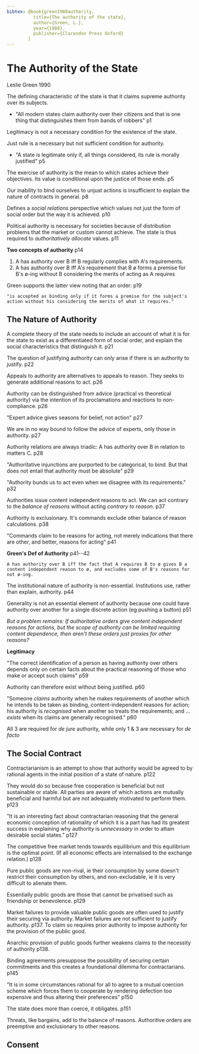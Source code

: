 ```yaml
---
bibtex: @book{green1988authority,
          title={The authority of the state},
          author={Green, L.},
          year={1988},
          publisher={Clarendon Press Oxford}
        }
---
```


# The Authority of the State

Leslie Green 1990

The defining characteristic of the state is that it claims supreme authority over its subjects.
- "All modern states claim authority over their citizens and that is one thing that distinguishes them from bands of robbers" p1

Legitimacy is not a necessary condition for the existence of the state.

Just rule is a necessary but not sufficient condition for authority.
- "A state is legitimate only if, all things considered, its rule is morally justified" p5

The exercise of authority is the mean to which states achieve their objectives. Its value is conditional upon the justice of those ends. p5

Our inability to bind ourselves to unjust actions is insufficient to explain the nature of contracts in general. p8

Defines a _social relations_ perspective which values not just the form of social order but the way it is achieved. p10

Political authority is necessary for societies because of distribution problems that the market or custom cannot achieve. The state is thus required to _authoritatively allocate_ values. p11

__Two concepts of authority__ p14

1.	A has authority over B iff B regularly complies with A's requirements.
2.	A has authority over B iff A's requirement that B ø forms a premise for B's ø-ing without B considering the merits of acting as A requires

Green supports the latter view noting that an order: p19

	"is accepted as binding only if it forms a premise for the subject's action without his considering the merits of what it requires." 

## The Nature of Authority	

A complete theory of the state needs to include an account of what it is for the state to exist as a differentiated form of social order, and explain the social characteristics that distinguish it. p21

The question of justifying authority can only arise if there is an authority to justify. p22

Appeals to authority are alternatives to appeals to reason.  They seeks to generate additional reasons to act. p26

Authority can be distinguished from advice (practical vs theoretical authority) via the intention of its proclamations and reactions to non-compliance. p26

"Expert advice gives seasons for belief, not action" p27

We are in no way bound to follow the advice of experts, only those in authority. p27

Authority relations are always triadic: A has authority over B in relation to matters C. p28

"Authoritative injunctions are purported to be categorical, to bind. But that does not entail that authority must be absolute" p29

"Authority bunds us to act even when we disagree with its requirements." p32

Authorities issue content independent reasons to act.  We can act contrary to the _balance of reasons_ without acting _contrary to reason._ p37

Authority is exclusionary. It's commands exclude other balance of reason calculations. p38

"Commands claim to be reasons for acting, not merely indications that there are other, and better, reasons for acting" p41

__Green's Def of Authority__ p41--42

	A has authority over B iff the fact that A requires B to ø gives B a content independent reason to ø, and excludes some of B's reasons for not ø-ing.

The institutional nature of authority is non-essential.  Institutions use, rather than explain, authority. p44

Generality is not an essential element of authority because one could have authority over another for a single discrete action (eg pushing a button) p51

_But a problem remains: If authoritative orders give content independent reasons for actions, but the scope of authority can be limited requiring content dependence, then aren't these orders just proxies for other reasons?_

__Legitimacy__

"The correct identification of a person as having authority over others depends only on certain facts about the practical reasoning of those who make or accept such claims" p59

Authority can therefore exist without being justified. p60

"Someone _claims_ authority when he makes requirements of another which he intends to be taken as binding, content-independent reasons for action; his authority is _recognised_ when another so treats the requirements; and ... _exists_ when its claims are generally recognised." p60  

All 3 are required for _de jure_ authority, while only 1 & 3 are necessary for _de facto_

## The Social Contract

Contractarianism is an attempt to show that authority would be agreed to by rational agents in the initial position of a state of nature. p122

They would do so because free cooperation is beneficial but not sustainable or stable.  All parties are aware of which actions are mutually beneficial and harmful but are not adequately motivated to perform them. p123

"It is an interesting fact about contractarian reasoning that the general economic conception of rationality of which it is a part has had its greatest success in explaining why authority is _unnecessary_ in order to attain desirable social states." p127

The competitive free market tends towards equilibrium and this equilibrium is the optimal point. (If all economic effects are internalised to the exchange relation.) p128

Pure public goods are non-rival, ie their consumption by some doesn't restrict their consumption by others, and non-excludable, ie it is very difficult to alienate them.

Essentially public goods are those that cannot be privatised such as friendship or benevolence. p129

Market failures to provide valuable public goods are often used to justify their securing via authority. Market failures are not sufficient to justify authority. p137.  To claim so requires prior authority to impose authority for the provision of the public good.

Anarchic provision of public goods further weakens claims to the necessity of authority p138.

Binding agreements presuppose the possibility of securing certain commitments and this creates a foundational dilemma for contractarians. p145 

"It is in some circumstances rational for all to agree to a mutual coercion scheme which forces them to cooperate by rendering defection too expensive and thus altering their preferences" p150

The state does more than coerce, it obligates. p151

Threats, like bargains, add to the balance of reasons. Authoritive orders are preemptive and exclusionary to other reasons.

## Consent